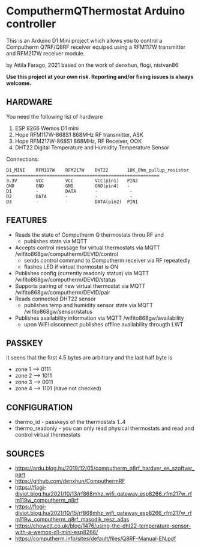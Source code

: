 # ComputhermQThermostat Arduino controller

This is an Arduino D1 Mini project which allows you to control a Computherm Q7RF/Q8RF receiver equiped using a RFM117W transmitter and RFM217W receiver module.

by Attila Farago, 2021 based on the work of denxhun, flogi, nistvan86

**Use this project at your own risk. Reporting and/or fixing issues is always welcome.**

## HARDWARE
You need the following list of hardware
1. ESP 8266 Wemos D1 mini
2. Hope RFM117W-868S1 868MHz RF transmitter, ASK
3. Hope RFM217W-868S1 868MHz, RF Receiver, OOK
4. DHT22 Digital Temperature and Humidity Temperature Sensor

Connections:

    D1_MINI    RFM117W    RFM217W    DHT22       10K_Ohm_pullup_resistor
    =========================================================
    3.3V       VCC        VCC        VCC(pin1)   PIN2
    GND        GND        GND        GND(pin4)   -
    D1         -          DATA       -            -
    D2         DATA       -          -            -
    D3         -          -          DATA(pin2)  PIN1

## FEATURES
* Reads the state of Computherm Q thermostats throu RF and 
  * publishes state via MQTT
* Accepts control message for virtual thermostats via MQTT /wifito868gw/computherm/DEVID/control
  * sends control command to Computherm receiver via RF repeatedly
  * flashes LED if virtual thermostat is ON
* Publishes config (currently readonly status) via MQTT /wifito868gw/computherm/DEVID/status
* Supports pairing of new virtual thermostat via MQTT /wifito868gw/computherm/DEVID/pair
* Reads connected DHT22 sensor
  * publishes temp and humidity sensor state via MQTT /wifito868gw/sensor/status
* Publishes availability information via MQTT /wifito868gw/availability 
  * upon WiFi disconnect publishes offline availability througth LWT

## PASSKEY
it seens that the first 4.5 bytes are arbitrary and the last half byte is
* zone 1 --> 0111
* zone 2 --> 1011
* zone 3 --> 0011
* zone 4 --> 1101 (have not checked)

## CONFIGURATION
* thermo_id - passkeys of the thermostats 1..4
* thermo_readonly - you can only read physical thermostats and read and control virtual thermostats
  
## SOURCES
* https://ardu.blog.hu/2019/12/05/computherm_q8rf_hardver_es_szoftver_part
* https://github.com/denxhun/ComputhermRF
* https://flogi-diyiot.blog.hu/2021/10/13/rf868mhz_wifi_gateway_esp8266_rfm217w_rfm119w_computherm_q8rf
* https://flogi-diyiot.blog.hu/2021/10/15/rf868mhz_wifi_gateway_esp8266_rfm217w_rfm119w_computherm_q8rf_masodik_resz_adas
* https://chewett.co.uk/blog/1476/using-the-dht22-temperature-sensor-with-a-wemos-d1-mini-esp8266/
* https://computherm.info/sites/default/files/Q8RF-Manual-EN.pdf
